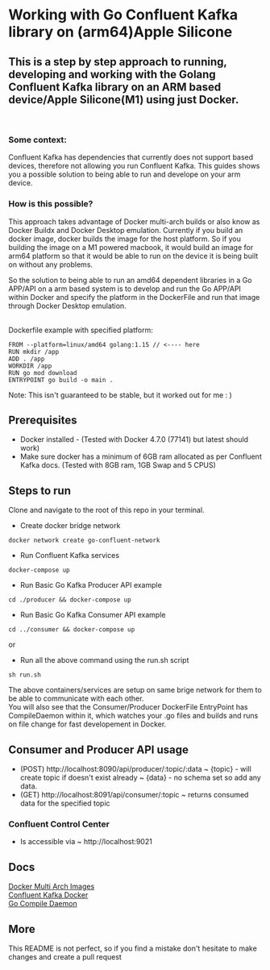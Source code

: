 # Working with Go Confluent Kafka library on (arm64)Apple Silicone

## This is a step by step approach to running, developing and working with the Golang Confluent Kafka library on an ARM based device/Apple Silicone(M1) using just Docker.
<br />

### Some context:

Confluent Kafka has dependencies that currently does not support based devices, therefore not allowing you run Confluent Kafka. This guides shows you a possible solution to being able to run and develope on your arm device.

### How is this possible?

This approach takes advantage of Docker multi-arch builds or also know as Docker Buildx and Docker Desktop emulation. Currently if you build an docker image, docker builds the image for the host platform. So if you building the image on a M1 powered macbook, it would build an image for arm64 platform so that it would be able to run on the device it is being built on without any problems. 

So the solution to being able to run an amd64 dependent libraries in a Go APP/API on a arm based system is to develop and run the Go APP/API within Docker and specify the platform in the DockerFile and run that image through Docker Desktop emulation.
<br />
<br />


Dockerfile example with specified platform:
```
FROM --platform=linux/amd64 golang:1.15 // <---- here
RUN mkdir /app
ADD . /app
WORKDIR /app
RUN go mod download
ENTRYPOINT go build -o main .
```

Note: This isn't guaranteed to be stable, but it worked out for me : )

## Prerequisites

- Docker installed - (Tested with Docker 4.7.0 (77141) but latest should work)
- Make sure docker has a minimum of 6GB ram allocated as per Confluent Kafka docs. (Tested with 8GB ram, 1GB Swap and 5 CPUS)

## Steps to run

Clone and navigate to the root of this repo in your terminal.

- Create docker bridge network
```
docker network create go-confluent-network
```

- Run Confluent Kafka services
```
docker-compose up
```

- Run Basic Go Kafka Producer API example
```
cd ./producer && docker-compose up
```

- Run Basic Go Kafka Consumer API example
```
cd ../consumer && docker-compose up
```
or
- Run all the above command using the run.sh script
```
sh run.sh
```
The above containers/services are setup on same brige network for them to be able to communicate with each other.<br />
You will also see that the Consumer/Producer DockerFile EntryPoint has CompileDaemon within it, which watches your .go files and builds and runs on file change for fast developement in Docker.

## Consumer and Producer API usage

- (POST) http://localhost:8090/api/producer/:topic/:data ~ {topic} - will create topic if doesn't exist already ~ {data} - no schema set so add any data.
- (GET) http://localhost:8091/api/consumer/:topic ~ returns consumed data for the specified topic

### Confluent Control Center
- Is accessible via  ~ http://localhost:9021


## Docs

[Docker Multi Arch Images](https://www.docker.com/blog/multi-arch-images/tested)<br />
[Confluent Kafka Docker](https://docs.confluent.io/platform/current/quickstart/ce-docker-quickstart.html)<br />
[Go Compile Daemon](https://github.com/githubnemo/CompileDaemon)

## More

This README is not perfect, so if you find a mistake don't hesitate to make changes and create a pull request
